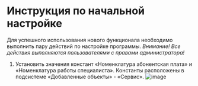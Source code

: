 # Инструкция по начальной настройке

Для успешного использования нового функционала необходимо выполнить пару действий по настройке программы. 
*Внимание! Все действия выполняются пользователями с правами администратора!*

  1.	Установить значения констант «Номенклатура абонентская плата» и «Номенклатура работы специалиста». Константы расположены в подсистеме «Добавленные объекты» - «Сервис».
![image](https://radikal.host/i/dY4h9C)

